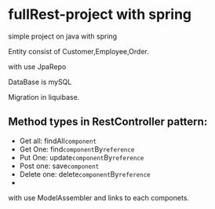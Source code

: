 # fullRest-project with spring

simple project on java with spring

Entity consist of Customer,Employee,Order.

with use JpaRepo

DataBase is mySQL

Migration in liquibase. 


## Method types in RestController pattern:
- Get all: findAll`component`
- Get One: find`component`By`reference`
- Put One: update`component`By`reference`
- Post one: save`component`
- Delete one: delete`component`By`reference`
- 
with use ModelAssembler and links to each componets.
